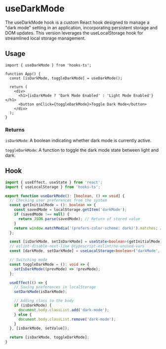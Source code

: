 # useDarkMode

The useDarkMode hook is a custom React hook designed to manage a "dark mode" setting in an application, incorporating persistent storage and DOM updates. This version leverages the useLocalStorage hook for streamlined local storage management.

## Usage

```tsx
import { useDarkMode } from 'hooks-ts';

function App() {
  const [isDarkMode, toggleDarkMode] = useDarkMode();

  return (
    <div>
      <h1>{isDarkMode ? 'Dark Mode Enabled' : 'Light Mode Enabled'}</h1>
      <button onClick={toggleDarkMode}>Toggle Dark Mode</button>
    </div>
  );
}
```

### Returns

`isDarkMode`: A boolean indicating whether dark mode is currently active.

`toggleDarkMode`: A function to toggle the dark mode state between light and dark.

## Hook

```ts
import { useEffect, useState } from 'react';
import { useLocalStorage } from 'hooks-ts';

export function useDarkMode(): [boolean, () => void] {
  // Checking user preferences from the system
  const getInitialMode = (): boolean => {
    const savedMode = localStorage.getItem('darkMode');
    if (savedMode !== null) {
      return JSON.parse(savedMode); // Return of stored value
    }
    return window.matchMedia('(prefers-color-scheme: dark)').matches; // Default mode
  };

  const [isDarkMode, setIsDarkMode] = useState<boolean>(getInitialMode);
  // eslint-disable-next-line @typescript-eslint/no-unused-vars
  const [darkMode, setDarkMode] = useLocalStorage<boolean>('darkMode', false);

  // Switching mode
  const toggleDarkMode = (): void => {
    setIsDarkMode((prevMode) => !prevMode);
  };

  useEffect(() => {
    // Saving preferences in localStorage
    setDarkMode(isDarkMode);

    // Adding class to the body
    if (isDarkMode) {
      document.body.classList.add('dark-mode');
    } else {
      document.body.classList.remove('dark-mode');
    }
  }, [isDarkMode, setValue]);

  return [isDarkMode, toggleDarkMode];
}
```
